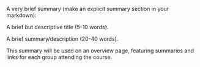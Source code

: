 A very brief summary (make an explicit summary section in your markdown):

A brief but descriptive title (5-10 words).

A brief summary/description (20-40 words).

This summary will be used on an overview page, featuring summaries and links for each group attending the course.

